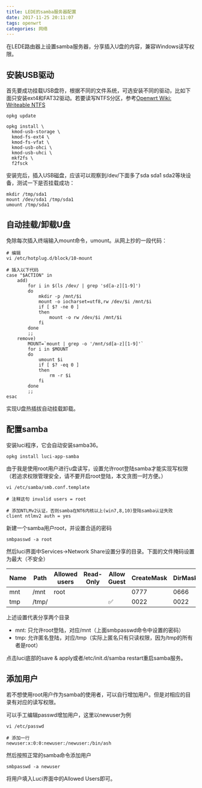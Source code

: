 ```yaml
---
title: LEDE的samba服务器配置
date: 2017-11-25 20:11:07
tags: openwrt
categories: 网络
---
```

在LEDE路由器上设置samba服务器，分享插入U盘的内容，兼容Windows读写权限。
<!-- more -->
## 安装USB驱动

首先要成功挂载USB盘符，根据不同的文件系统，可选安装不同的驱动，比如下面只安装ext4和FAT32驱动。若要读写NTFS分区，参考[Openwrt Wiki: Writeable NTFS](https://wiki.openwrt.org/doc/howto/writable_ntfs)

	opkg update
	
	opkg install \
	  kmod-usb-storage \
	  kmod-fs-ext4 \
	  kmod-fs-vfat \
	  kmod-usb-ohci \
	  kmod-usb-uhci \
	  mkf2fs \
	  f2fsck

安装完后，插入USB磁盘，应该可以观察到/dev/下面多了sda sda1 sda2等块设备，测试一下是否挂载成功：

	mkdir /tmp/sda1
	mount /dev/sda1 /tmp/sda1
	umount /tmp/sda1

## 自动挂载/卸载U盘

免除每次插入终端输入mount命令，umount。从网上抄的一段代码：

	# 编辑
	vi /etc/hotplug.d/block/10-mount
	
	# 插入以下代码
	case "$ACTION" in
		add)
			for i in $(ls /dev/ | grep 'sd[a-z][1-9]')
			do
				mkdir -p /mnt/$i
				mount -o iocharset=utf8,rw /dev/$i /mnt/$i
				if [ $? -ne 0 ]
				then
					mount -o rw /dev/$i /mnt/$i
				fi
			done
			;;
		remove)
			MOUNT=`mount | grep -o '/mnt/sd[a-z][1-9]'`
			for i in $MOUNT
			do
				umount $i
				if [ $? -eq 0 ]
				then
					rm -r $i
				fi
			done
			;;
	esac
	
实现U盘热插拔自动挂载卸载。

## 配置samba

安装luci程序，它会自动安装samba36。

	opkg install luci-app-samba

由于我是使用root用户进行u盘读写，设置允许root登陆samba才能实现写权限（若追求权限管理安全，请不要开启root登陆，本文贪图一时方便。）

	vi /etc/samba/smb.conf.template
	
	# 注释这句 invalid users = root
	
	# 添加NTLMv2认证，否则samba在NT6内核以上(win7,8,10)登陆samba认证失败
	client ntlmv2 auth = yes
	
新建一个samba用户root，并设置合适的密码

	smbpasswd -a root

然后luci界面中Services->Network Share设置分享的目录。下面的文件掩码设置为最大（不安全）

|Name|Path|Allowed users|Read-Only|Allow Guest|CreateMask|DirMask|
|--|--|--|--|--|--|--|
|mnt|/mnt|root|||0777|0666|
|tmp|/tmp/|||✅|0022|0022|

上述设置代表分享两个目录
- mnt: 只允许root登陆，对应/mnt（上面smbpasswd命令中设置的密码）
- tmp: 允许匿名登陆，对应/tmp（实际上匿名只有只读权限，因为/tmp的所有者是root）

点击luci底部的save & apply或者/etc/init.d/samba restart重启samba服务。

## 添加用户

若不想使用root用户作为samba的使用者，可以自行增加用户。但是对相应的目录有对应的读写权限。

可以手工编辑passwd增加用户，这里以newuser为例

	vi /etc/passwd
	
	# 添加一行
	newuser:x:0:0:newuser:/newuser:/bin/ash

然后按照正常的samba命令添加用户

	smbpasswd -a newuser
	
将用户填入Luci界面中的Allowed Users即可。